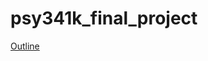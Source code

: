 # psy341k_final_project

[Outline](https://docs.google.com/document/d/1-tdyCnqiG7ipeF0Gw4xkFp1kX_SAu2m94bdMqepJY28/edit)
